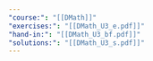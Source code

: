 ```yaml
---
"course:": "[[DMath]]"
"exercises:": "[[DMath_U3_e.pdf]]"
"hand-in:": "[[DMath_U3_bf.pdf]]"
"solutions:": "[[DMath_U3_s.pdf]]"
---
```


